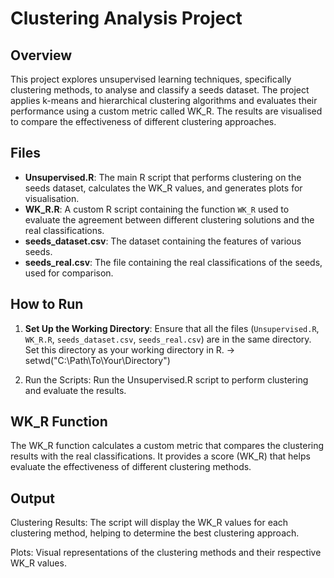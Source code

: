 # Clustering Analysis Project

## Overview
This project explores unsupervised learning techniques, specifically clustering methods, to analyse and classify a seeds dataset. The project applies k-means and hierarchical clustering algorithms and evaluates their performance using a custom metric called WK_R. The results are visualised to compare the effectiveness of different clustering approaches.

## Files
- **Unsupervised.R**: The main R script that performs clustering on the seeds dataset, calculates the WK_R values, and generates plots for visualisation.
- **WK_R.R**: A custom R script containing the function `WK_R` used to evaluate the agreement between different clustering solutions and the real classifications.
- **seeds_dataset.csv**: The dataset containing the features of various seeds.
- **seeds_real.csv**: The file containing the real classifications of the seeds, used for comparison.

## How to Run
1. **Set Up the Working Directory**:
   Ensure that all the files (`Unsupervised.R`, `WK_R.R`, `seeds_dataset.csv`, `seeds_real.csv`) are in the same directory. Set this directory as your working directory in R. -> setwd("C:\\Path\\To\\Your\\Directory")  

2. Run the Scripts:
   Run the Unsupervised.R script to perform clustering and evaluate the results.

## WK_R Function
The WK_R function calculates a custom metric that compares the clustering results with the real classifications. It provides a score (WK_R) that helps evaluate the effectiveness of different clustering methods.

## Output

Clustering Results: The script will display the WK_R values for each clustering method, helping to determine the best clustering approach.

Plots: Visual representations of the clustering methods and their respective WK_R values.
